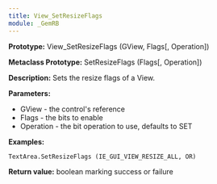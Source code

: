 ```yaml
---
title: View_SetResizeFlags
module: _GemRB
---
```


**Prototype:** View_SetResizeFlags (GView, Flags[, Operation])

**Metaclass Prototype:** SetResizeFlags (Flags[, Operation])

**Description:** Sets the resize flags of a View.

**Parameters:**
  * GView - the control's reference
  * Flags - the bits to enable
  * Operation - the bit operation to use, defaults to SET

**Examples:**

    TextArea.SetResizeFlags (IE_GUI_VIEW_RESIZE_ALL, OR)

**Return value:** boolean marking success or failure
